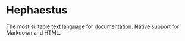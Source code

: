 # Hephaestus

The most suitable text language for documentation. Native support for Markdown and HTML.
